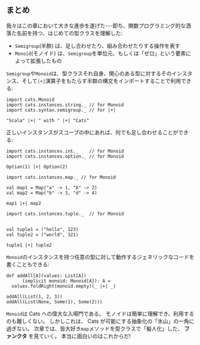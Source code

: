 ## まとめ

我々はこの章において大きな進歩を遂げた---即ち、関数プログラミング的な洒落た名前を持つ、はじめての型クラスを理解した:

 - `Semigroup`(半群) は、足し合わせたり、組み合わせたりする操作を表す
 - `Monoid`(モノイド) は、`Semigroup`を単位元、もしくは「ゼロ」という要素によって拡張したもの

`Semigroup`や`Monoid`は、型クラスそれ自身、関心のある型に対するそのインスタンス、そして`|+|`演算子をもたらす半群の構文をインポートすることで利用できる:

```tut:book:silent
import cats.Monoid
import cats.instances.string._ // for Monoid
import cats.syntax.semigroup._ // for |+|
```

```tut:book
"Scala" |+| " with " |+| "Cats"
```

正しいインスタンスがスコープの中にあれば、何でも足し合わせることができる:

```tut:book:silent
import cats.instances.int._    // for Monoid
import cats.instances.option._ // for Monoid
```

```tut:book
Option(1) |+| Option(2)
```

```tut:book:silent
import cats.instances.map._ // for Monoid

val map1 = Map("a" -> 1, "b" -> 2)
val map2 = Map("b" -> 3, "d" -> 4)
```

```tut:book
map1 |+| map2
```

```tut:book:silent
import cats.instances.tuple._  // for Monoid


val tuple1 = ("hello", 123)
val tuple2 = ("world", 321)
```

```tut:book
tuple1 |+| tuple2
```

`Monoid`のインスタンスを持つ任意の型に対して動作するジェネリックなコードを書くこともできる:

```tut:book:silent
def addAll[A](values: List[A])
      (implicit monoid: Monoid[A]): A =
  values.foldRight(monoid.empty)(_ |+| _)
```

```tut:book
addAll(List(1, 2, 3))
addAll(List(None, Some(1), Some(2)))
```

`Monoid`は Cats への偉大な入場門である。
モノイドは簡単に理解でき、利用するのも難しくない。
しかしこれは、 Cats が可能にする抽象化の「氷山」の一角に過ぎない。
次章では、皆大好き`map`メソッドを型クラスで「擬人化」した、 **ファンクタ** を見ていく。
本当に面白いのはこれからだ!
